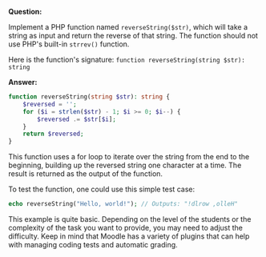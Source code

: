 
**Question:**

Implement a PHP function named `reverseString($str)`, which will take a string as input and return the reverse of that string. The function should not use PHP's built-in `strrev()` function.

Here is the function's signature: `function reverseString(string $str): string`

**Answer:**

```php
function reverseString(string $str): string {
    $reversed = '';
    for ($i = strlen($str) - 1; $i >= 0; $i--) {
        $reversed .= $str[$i];
    }
    return $reversed;
}
```

This function uses a for loop to iterate over the string from the end to the beginning, building up the reversed string one character at a time. The result is returned as the output of the function.

To test the function, one could use this simple test case:

```php
echo reverseString("Hello, world!"); // Outputs: "!dlrow ,olleH"
```

This example is quite basic. Depending on the level of the students or the complexity of the task you want to provide, you may need to adjust the difficulty. Keep in mind that Moodle has a variety of plugins that can help with managing coding tests and automatic grading.